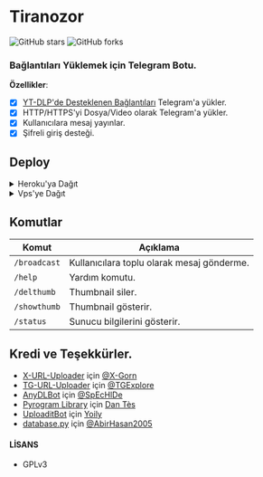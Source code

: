 # Tiranozor

![GitHub stars](https://img.shields.io/github/stars/Turkce-Botlar-Sohbet/Tiranozor?style=social)
![GitHub forks](https://img.shields.io/github/forks/Turkce-Botlar-Sohbet/Tiranozor?style=social)

### Bağlantıları Yüklemek için Telegram Botu.

**Özellikler**:

- [x] [YT-DLP'de Desteklenen Bağlantıları](https://github.com/yt-dlp/yt-dlp/blob/master/supportedsites.md) Telegram'a yükler.
- [x] HTTP/HTTPS'yi Dosya/Video olarak Telegram'a yükler.
- [x] Kullanıcılara mesaj yayınlar.
- [x] Şifreli giriş desteği.

## Deploy

<details><summary>Heroku'ya Dağıt</summary>
<p>
<br>
<a href="https://heroku.com/deploy">
  <img src="https://www.herokucdn.com/deploy/button.svg" alt="Deploy">
</a>
</p>
</details>

<details>
    <summary>Vps'ye Dağıt</summary>
    <br>
    <p align="center">

    Yerel Makinede Dağıtım.

</p>

```console
    git clone https://github.com/Turkce-Botlar-Sohbet/Tiranozor
    cd Tiranozor
    pip3 install -r requirements.txt
```

Config.env'yi kendi değerlerinizle yapılandırın.

Ve başlatın ```python bot.py```

</details>    


## Komutlar
Komut                   | Açıklama
----------------------- | ----------------------------------------    
`/broadcast`            | Kullanıcılara toplu olarak mesaj gönderme.
`/help`                 | Yardım komutu.     
`/delthumb`             | Thumbnail siler.
`/showthumb`            | Thumbnail gösterir.
`/status`               | Sunucu bilgilerini gösterir.

## Kredi ve Teşekkürler.

* [X-URL-Uploader](https://github.com/X-Gorn/X-URL-Uploader/tree/database) için [@X-Gorn](https://t.me/xgorn)
* [TG-URL-Uploader](https://github.com/TGExplore/TG-URL-Uploader) için [@TGExplore](https://t.me/ViruZs)
* [AnyDLBot](https://telegram.dog/AnyDLBot) için [@SpEcHlDe](https://t.me/ThankTelegram)
* [Pyrogram Library](https://github.com/pyrogram/pyrogram) için [Dan Tès](https://t.me/haskell)
* [UploaditBot](https://telegram.dog/UploaditBot) için [Yoily](https://t.me/YoilyL)
* [database.py](https://github.com/AbirHasan2005/VideoCompress/blob/main/bot/database/database.py) için [@AbirHasan2005](https://t.me/AbirHasan2005)

#### LİSANS
- GPLv3
